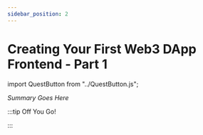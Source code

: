 ```yaml
---
sidebar_position: 2
---
```


# Creating Your First Web3 DApp Frontend - Part 1
import QuestButton from "../QuestButton.js";

_Summary Goes Here_

:::tip Off You Go!

<QuestButton text="Quest" />

:::

